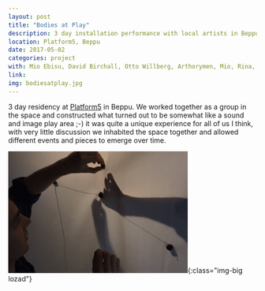 ```yaml
---
layout: post
title: "Bodies at Play"
description: 3 day installation performance with local artists in Beppu, Japan
location: Platform5, Beppu
date: 2017-05-02
categories: project
with: Mio Ebisu, David Birchall, Otto Willberg, Arthorymen, Mio, Rina, Ono-kun, Kazusa-san, Hino-san, Chigusa-chan and Tayuu-san
link:
img: bodiesatplay.jpg
---
```


3 day residency at [Platform5](http://past.beppuproject.com/space/platform05.html) in Beppu. We worked together as a group in the space and constructed what turned out to be somewhat like a sound and image play area ;-) it was quite a unique experience for all of us I think, with very little discussion we inhabited the space together and allowed different events and pieces to emerge over time.

![Platform5](/assets/videos/platform5.gif){:class="img-big lozad"}
